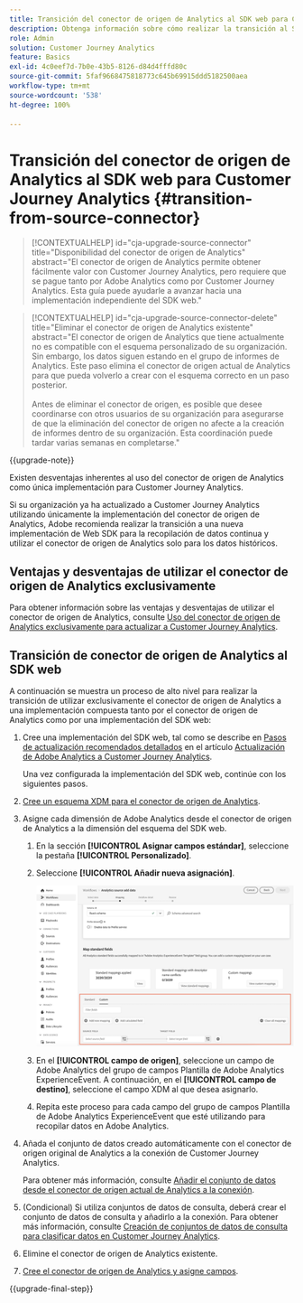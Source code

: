 ```yaml
---
title: Transición del conector de origen de Analytics al SDK web para Customer Journey Analytics
description: Obtenga información sobre cómo realizar la transición al SDK web desde el conector de origen de Analytics al actualizar a Customer Journey Analytics
role: Admin
solution: Customer Journey Analytics
feature: Basics
exl-id: 4c0eef7d-7b0e-43b5-8126-d84d4fffd80c
source-git-commit: 5faf9668475818773c645b69915ddd5182500aea
workflow-type: tm+mt
source-wordcount: '538'
ht-degree: 100%

---
```


# Transición del conector de origen de Analytics al SDK web para Customer Journey Analytics {#transition-from-source-connector}

<!-- markdownlint-disable MD034 -->

>[!CONTEXTUALHELP]
>id="cja-upgrade-source-connector"
>title="Disponibilidad del conector de origen de Analytics"
>abstract="El conector de origen de Analytics permite obtener fácilmente valor con Customer Journey Analytics, pero requiere que se pague tanto por Adobe Analytics como por Customer Journey Analytics. Esta guía puede ayudarle a avanzar hacia una implementación independiente del SDK web."

<!-- markdownlint-enable MD034 -->

<!-- markdownlint-disable MD034 -->

>[!CONTEXTUALHELP]
>id="cja-upgrade-source-connector-delete"
>title="Eliminar el conector de origen de Analytics existente"
>abstract="El conector de origen de Analytics que tiene actualmente no es compatible con el esquema personalizado de su organización. Sin embargo, los datos siguen estando en el grupo de informes de Analytics. Este paso elimina el conector de origen actual de Analytics para que pueda volverlo a crear con el esquema correcto en un paso posterior.<br><br>Antes de eliminar el conector de origen, es posible que desee coordinarse con otros usuarios de su organización para asegurarse de que la eliminación del conector de origen no afecte a la creación de informes dentro de su organización. Esta coordinación puede tardar varias semanas en completarse."

<!-- markdownlint-enable MD034 -->

{{upgrade-note}}

Existen desventajas inherentes al uso del conector de origen de Analytics como única implementación para Customer Journey Analytics.

Si su organización ya ha actualizado a Customer Journey Analytics utilizando únicamente la implementación del conector de origen de Analytics, Adobe recomienda realizar la transición a una nueva implementación de Web SDK para la recopilación de datos continua y utilizar el conector de origen de Analytics solo para los datos históricos.

## Ventajas y desventajas de utilizar el conector de origen de Analytics exclusivamente

Para obtener información sobre las ventajas y desventajas de utilizar el conector de origen de Analytics, consulte [Uso del conector de origen de Analytics exclusivamente para actualizar a Customer Journey Analytics](/help/getting-started/cja-upgrade/cja-upgrade-alternative-source-connector.md).

## Transición de conector de origen de Analytics al SDK web

A continuación se muestra un proceso de alto nivel para realizar la transición de utilizar exclusivamente el conector de origen de Analytics a una implementación compuesta tanto por el conector de origen de Analytics como por una implementación del SDK web:

1. Cree una implementación del SDK web, tal como se describe en [Pasos de actualización recomendados detallados](/help/getting-started/cja-upgrade/cja-upgrade-recommendations.md#detailed-recommended-upgrade-steps) en el artículo [Actualización de Adobe Analytics a Customer Journey Analytics](/help/getting-started/cja-upgrade/cja-upgrade-recommendations.md).

   Una vez configurada la implementación del SDK web, continúe con los siguientes pasos.

1. [Cree un esquema XDM para el conector de origen de Analytics](/help/getting-started/cja-upgrade/cja-upgrade-source-connector-schema.md).

1. Asigne cada dimensión de Adobe Analytics desde el conector de origen de Analytics a la dimensión del esquema del SDK web.

   1. En la sección **[!UICONTROL Asignar campos estándar]**, seleccione la pestaña **[!UICONTROL Personalizado]**.

   1. Seleccione **[!UICONTROL Añadir nueva asignación]**.

      ![asignar campos del esquema](assets/schema-mapping.png)

   1. En el **[!UICONTROL campo de origen]**, seleccione un campo de Adobe Analytics del grupo de campos Plantilla de Adobe Analytics ExperienceEvent. A continuación, en el **[!UICONTROL campo de destino]**, seleccione el campo XDM al que desea asignarlo.

   1. Repita este proceso para cada campo del grupo de campos Plantilla de Adobe Analytics ExperienceEvent que esté utilizando para recopilar datos en Adobe Analytics.

1. Añada el conjunto de datos creado automáticamente con el conector de origen original de Analytics a la conexión de Customer Journey Analytics.

   Para obtener más información, consulte [Añadir el conjunto de datos desde el conector de origen actual de Analytics a la conexión](/help/getting-started/cja-upgrade/cja-upgrade-source-connector-dataset.md).

1. (Condicional) Si utiliza conjuntos de datos de consulta, deberá crear el conjunto de datos de consulta y añadirlo a la conexión. Para obtener más información, consulte [Creación de conjuntos de datos de consulta para clasificar datos en Customer Journey Analytics](/help/getting-started/cja-upgrade/cja-upgrade-dataset-lookup.md).

1. Elimine el conector de origen de Analytics existente.<!-- need to add steps somewhere about how to do this -->

1. [Cree el conector de origen de Analytics y asigne campos](/help/getting-started/cja-upgrade/cja-upgrade-source-connector.md).

{{upgrade-final-step}}
